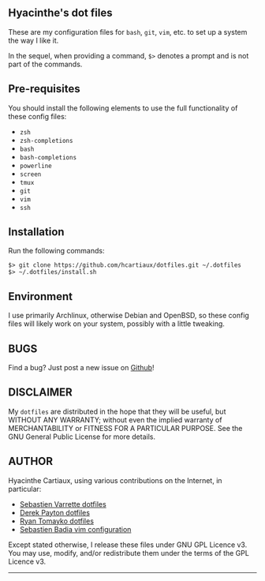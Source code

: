 Hyacinthe's dot files
-------

These are my configuration files for `bash`, `git`, `vim`, etc. to set up a
system the way I like it.

In the sequel, when providing a command, `$>` denotes a prompt and is not part
of the commands.

## Pre-requisites

You should install the following elements to use the full functionality of
these config files:

* `zsh`
* `zsh-completions`
* `bash`
* `bash-completions`
* `powerline`
* `screen`
* `tmux`
* `git`
* `vim`
* `ssh`

## Installation

Run the following commands:

    $> git clone https://github.com/hcartiaux/dotfiles.git ~/.dotfiles
    $> ~/.dotfiles/install.sh

## Environment

I use primarily Archlinux, otherwise Debian and OpenBSD, so these config files
will likely work on your system, possibly with a little tweaking.

## BUGS

Find a bug? Just post a new issue on [Github](https://github.com/hcartiaux/dotfiles/issues)!

## DISCLAIMER

My `dotfiles` are distributed in the hope that they will be useful, but WITHOUT
ANY WARRANTY; without even the implied warranty of MERCHANTABILITY or FITNESS
FOR A PARTICULAR PURPOSE.  See the GNU General Public License for more details.

## AUTHOR

Hyacinthe Cartiaux, using various contributions on the Internet, in particular:

*  [Sebastien Varrette dotfiles](https://github.com/Falkor/dotfiles)
*  [Derek Payton dotfiles](http://bitbucket.org/dmpayton/dotfiles/src/tip/.bashrc)
*  [Ryan Tomayko dotfiles](https://github.com/rtomayko/dotfiles/blob/rtomayko/.bashrc)
*  [Sebastien Badia vim configuration](https://github.com/sbadia/grimvim)

Except stated otherwise, I release these files under GNU GPL Licence v3.
You may use, modify, and/or redistribute them under the terms of the GPL Licence v3.

-------
